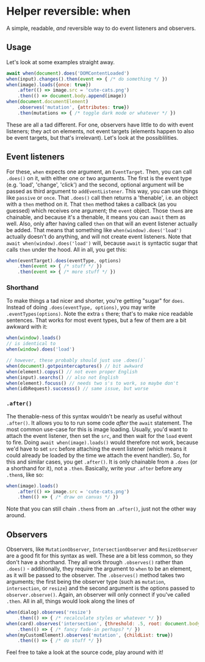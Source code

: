 # Helper reversible: when

A simple, readable, _and_ reversible way to do event listeners and observers.

## Usage

Let's look at some examples straight away.
```js
await when(document).does('DOMContentLoaded')
when(input).changes().then(event => { /* do something */ })
when(image).loads({once: true})
    .after(() => image.src = 'cute-cats.png')
    .then(() => document.body.append(image))
when(document.documentElement)
    .observes('mutation', {attributes: true})
    .then(mutations => { /* toggle dark mode or whatever */ })
```
These are all a tad different. For one, observers have little to do with event listeners; they act on elements, not event targets (elements happen to also be event targets, but that's irrelevant). Let's look at the possiblilities.


## Event listeners

For these, `when` expects one argument, an `EventTarget`. Then, you can call `.does()` on it, with either one or two arguments. The first is the event type (e.g. 'load', 'change', 'click') and the second, optional argument will be passed as third argument to `addEventListener`. This way, you can use things like `passive` or `once`. That `.does()` call then returns a 'thenable', i.e. an object with a `then` method on it. That `then` method takes a callback (as you guessed) which receives one argument; the `event` object. Those `then`s are chainable, and because it's a thenable, it means you can `await` them as well. Also, only after having called `then` on that will an event listener actually be added. That means that something like `when(window).does('load')` actually doesn't do anything, and will not create event listeners. Note that `await when(window).does('load')` will, because `await` is syntactic sugar that calls `then` under the hood. All in all, you get this:
```js
when(eventTarget).does(eventType, options)
    .then(event => { /* stuff */ })
    .then(event => { /* more stuff */ })
```

### Shorthand

To make things a tad nicer and shorter, you're getting "sugar" for `does`. Instead of doing `.does(eventType, options)`, you may write `.eventTypes(options)`. Note the extra `s` there; that's to make nice readable sentences. That works for most event types, but a few of them are a bit awkward with it:
```js
when(window).loads()
// is identical to
when(window).does('load')

// however, these probably should just use .does()`
when(document).gotpointercaptures() // bit awkward
when(element).copys() // not even proper English
when(input).searchs() // also not English
when(element).focuss() // needs two s's to work, so maybe don't
when(idbRequest).successs() // same issue, but worse
```

### `.after()`

The thenable-ness of this syntax wouldn't be nearly as useful without `.after()`. It allows you to to run some code _after_ the `await` statement. The most common use-case for this is image loading. Usually, you'd want to attach the event listener, then set the `src`, and then wait for the `load` event to fire. Doing `await when(image).loads()` would therefore not work, because we'd have to set `src` before attaching the event listener (which means it could already be loaded by the time we attach the event handler). So, for this and similar cases, you get `.after()`. It is only chainable from a `.does` (or a shorthand for it), not a `.then`. Basically, write your `.after` before any `.then`s, like so:
```js
when(image).loads()
    .after(() => image.src = 'cute-cats.png')
    .then(() => { /* draw on canvas */ })
```
Note that you can still chain `.then`s from an `.after()`, just not the other way around.

## Observers

Observers, like `MutationObserver`, `IntersectionObserver` and `ResizeObserver` are a good fit for this syntax as well. These are a bit less common, so they don't have a shorthand. They all work through `.observes()` rather than `.does()` - additionally, they require the argument to `when` to be an element, as it will be passed to the observer. The `.observes()` method takes two arguments; the first being the observer type (such as `mutation`, `intersection`, or `resize`) and the second argument is the options passed to `observer.observe()`. Again, an observer will only connect if you've called `.then`. All in all, things would look along the lines of
```js
when(dialog).observes('resize')
    .then(() => { /* recalculate styles or whatever */ })
when(card).observes('intersection', {threshold: .5, root: document.body})
    .then(() => { /* fancy fade-in perhaps? */ })
when(myCustomElement).observes('mutation', {childList: true})
    .then(() => { /* do stuff */ })
```

Feel free to take a look at the source code, play around with it!
